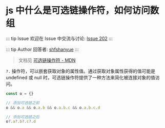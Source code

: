 # js 中什么是可选链操作符，如何访问数组



::: tip Issue 
 欢迎在 Issue 中交流与讨论: [Issue 202](https://github.com/shfshanyue/Daily-Question/issues/202) 
:::

::: tip Author 
回答者: [shfshanyue](https://github.com/shfshanyue) 
:::

> 文档见 [可选链操作符 - MDN](https://developer.mozilla.org/zh-CN/docs/Web/JavaScript/Reference/Operators/Optional_chaining) 


`?.` 操作符，可以嵌套获取对象的属性值。通过获取对象属性获得的值可能是 undefined 或 null 时，可选链操作符提供了一种方法来简化被连接对象的值访问。

``` javascript
const o = {}

// 添加可选链之前
o && o.a && o.a.b && o.a.b.c && o.a.b.c.d

// 添加可选链之后
o?.a?.b?.c?.d
```